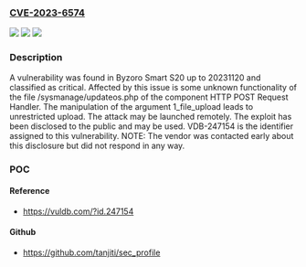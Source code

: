 ### [CVE-2023-6574](https://cve.mitre.org/cgi-bin/cvename.cgi?name=CVE-2023-6574)
![](https://img.shields.io/static/v1?label=Product&message=Smart%20S20&color=blue)
![](https://img.shields.io/static/v1?label=Version&message=%3D%2020231120%20&color=brighgreen)
![](https://img.shields.io/static/v1?label=Vulnerability&message=CWE-434%20Unrestricted%20Upload&color=brighgreen)

### Description

A vulnerability was found in Byzoro Smart S20 up to 20231120 and classified as critical. Affected by this issue is some unknown functionality of the file /sysmanage/updateos.php of the component HTTP POST Request Handler. The manipulation of the argument 1_file_upload leads to unrestricted upload. The attack may be launched remotely. The exploit has been disclosed to the public and may be used. VDB-247154 is the identifier assigned to this vulnerability. NOTE: The vendor was contacted early about this disclosure but did not respond in any way.

### POC

#### Reference
- https://vuldb.com/?id.247154

#### Github
- https://github.com/tanjiti/sec_profile

